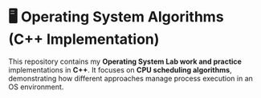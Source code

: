 # 🖥️ Operating System Algorithms (C++ Implementation)

This repository contains my **Operating System Lab work and practice** implementations in **C++**. It focuses on **CPU scheduling algorithms**, demonstrating how different approaches manage process execution in an OS environment.
